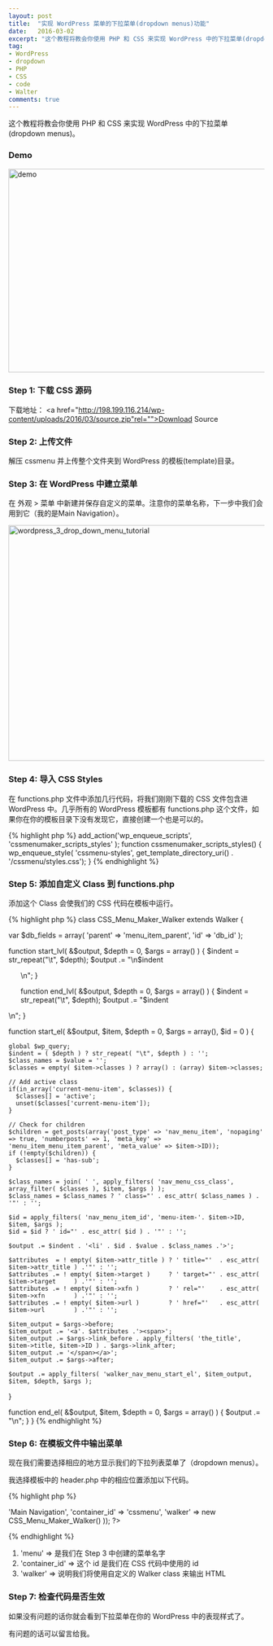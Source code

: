 ```yaml
---
layout: post
title:  "实现 WordPress 菜单的下拉菜单(dropdown menus)功能"
date:   2016-03-02
excerpt: "这个教程将教会你使用 PHP 和 CSS 来实现 WordPress 中的下拉菜单(dropdown menus)。"
tag:
- WordPress
- dropdown
- PHP
- CSS
- code
- Walter
comments: true
---
```


这个教程将教会你使用 PHP 和 CSS 来实现 WordPress 中的下拉菜单(dropdown menus)。

### Demo ###

<a href="http://198.199.116.214/wp-content/uploads/2016/03/demo-1.png" rel="attachment wp-att-465"><img src="http://198.199.116.214/wp-content/uploads/2016/03/demo-1.png" alt="demo" width="755" height="400" class="aligncenter size-full wp-image-465" /></a>

### Step 1: 下载 CSS 源码 ###

下载地址： <a href="http://198.199.116.214/wp-content/uploads/2016/03/source.zip"rel="">Download Source</a>

### Step 2: 上传文件 ###

解压 cssmenu 并上传整个文件夹到 WordPress 的模板(template)目录。

### Step 3: 在 WordPress 中建立菜单 ###

在 外观 > 菜单 中新建并保存自定义的菜单。注意你的菜单名称，下一步中我们会用到它（我的是Main Navigation）。

<a href="http://198.199.116.214/wp-content/uploads/2016/03/wordpress_3_drop_down_menu_tutorial.png" rel="attachment wp-att-451"><img src="http://198.199.116.214/wp-content/uploads/2016/03/wordpress_3_drop_down_menu_tutorial.png" alt="wordpress_3_drop_down_menu_tutorial" width="907" height="463" class="aligncenter size-full wp-image-451" /></a>

### Step 4: 导入 CSS Styles ###

在 functions.php 文件中添加几行代码，将我们刚刚下载的 CSS 文件包含进 WordPress 中。几乎所有的 WordPress 模板都有 functions.php 这个文件，如果你在你的模板目录下没有发现它，直接创建一个也是可以的。

{% highlight php %}
add_action('wp_enqueue_scripts', 'cssmenumaker_scripts_styles' );
function cssmenumaker_scripts_styles() {
   wp_enqueue_style( 'cssmenu-styles', get_template_directory_uri() . '/cssmenu/styles.css');
}
{% endhighlight %}

### Step 5: 添加自定义 Class 到 functions.php ###

添加这个 Class 会使我们的 CSS 代码在模板中运行。

{% highlight php %}
class CSS_Menu_Maker_Walker extends Walker {

  var $db_fields = array( 'parent' => 'menu_item_parent', 'id' => 'db_id' );

  function start_lvl( &$output, $depth = 0, $args = array() ) {
    $indent = str_repeat("\t", $depth);
    $output .= "\n$indent<ul>\n";
  }

  function end_lvl( &$output, $depth = 0, $args = array() ) {
    $indent = str_repeat("\t", $depth);
    $output .= "$indent</ul>\n";
  }

  function start_el( &$output, $item, $depth = 0, $args = array(), $id = 0 ) {

    global $wp_query;
    $indent = ( $depth ) ? str_repeat( "\t", $depth ) : '';
    $class_names = $value = '';
    $classes = empty( $item->classes ) ? array() : (array) $item->classes;

    // Add active class
    if(in_array('current-menu-item', $classes)) {
      $classes[] = 'active';
      unset($classes['current-menu-item']);
    }

    // Check for children
    $children = get_posts(array('post_type' => 'nav_menu_item', 'nopaging' => true, 'numberposts' => 1, 'meta_key' => 'menu_item_menu_item_parent', 'meta_value' => $item->ID));
    if (!empty($children)) {
      $classes[] = 'has-sub';
    }

    $class_names = join( ' ', apply_filters( 'nav_menu_css_class', array_filter( $classes ), $item, $args ) );
    $class_names = $class_names ? ' class="' . esc_attr( $class_names ) . '"' : '';

    $id = apply_filters( 'nav_menu_item_id', 'menu-item-'. $item->ID, $item, $args );
    $id = $id ? ' id="' . esc_attr( $id ) . '"' : '';

    $output .= $indent . '<li' . $id . $value . $class_names .'>';

    $attributes  = ! empty( $item->attr_title ) ? ' title="'  . esc_attr( $item->attr_title ) .'"' : '';
    $attributes .= ! empty( $item->target )     ? ' target="' . esc_attr( $item->target     ) .'"' : '';
    $attributes .= ! empty( $item->xfn )        ? ' rel="'    . esc_attr( $item->xfn        ) .'"' : '';
    $attributes .= ! empty( $item->url )        ? ' href="'   . esc_attr( $item->url        ) .'"' : '';

    $item_output = $args->before;
    $item_output .= '<a'. $attributes .'><span>';
    $item_output .= $args->link_before . apply_filters( 'the_title', $item->title, $item->ID ) . $args->link_after;
    $item_output .= '</span></a>';
    $item_output .= $args->after;

    $output .= apply_filters( 'walker_nav_menu_start_el', $item_output, $item, $depth, $args );
  }

  function end_el( &$output, $item, $depth = 0, $args = array() ) {
    $output .= "</li>\n";
  }
}
{% endhighlight %}

### Step 6: 在模板文件中输出菜单 ###

现在我们需要选择相应的地方显示我们的下拉列表菜单了（dropdown menus）。

我选择模板中的 header.php 中的相应位置添加以下代码。

{% highlight php %}
<?php
wp_nav_menu(array(
  'menu' => 'Main Navigation',
  'container_id' => 'cssmenu',
  'walker' => new CSS_Menu_Maker_Walker()
));
?>
{% endhighlight %}

1. 'menu' => 是我们在 Step 3 中创建的菜单名字
2. 'container_id' => 这个 id 是我们在 CSS 代码中使用的 id
3. 'walker' => 说明我们将使用自定义的 Walker class 来输出 HTML

### Step 7: 检查代码是否生效 ###

如果没有问题的话你就会看到下拉菜单在你的 WordPress 中的表现样式了。

有问题的话可以留言给我。
